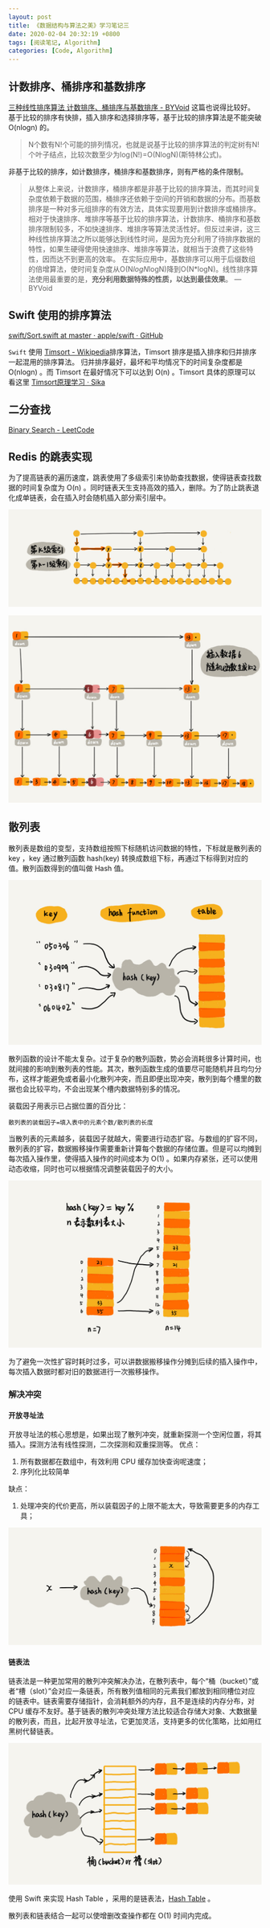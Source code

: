 ```yaml
---
layout: post
title: 《数据结构与算法之美》学习笔记三
date: 2020-02-04 20:32:19 +0800
tags: [阅读笔记, Algorithm]
categories: [Code, Algorithm]
---
```


## 计数排序、桶排序和基数排序
[三种线性排序算法 计数排序、桶排序与基数排序 - BYVoid](https://www.byvoid.com/zhs/blog/sort-radix) 这篇也说得比较好。
基于比较的排序有快排，插入排序和选择排序等，基于比较的排序算法是不能突破 O(nlogn) 的。
> N个数有N!个可能的排列情况，也就是说基于比较的排序算法的判定树有N!个叶子结点，比较次数至少为log(N!)=O(NlogN)(斯特林公式)。

非基于比较的排序，如计数排序，桶排序和基数排序，则有严格的条件限制。

> 从整体上来说，计数排序，桶排序都是非基于比较的排序算法，而其时间复杂度依赖于数据的范围，桶排序还依赖于空间的开销和数据的分布。而基数排序是一种对多元组排序的有效方法，具体实现要用到计数排序或桶排序。
> 相对于快速排序、堆排序等基于比较的排序算法，计数排序、桶排序和基数排序限制较多，不如快速排序、堆排序等算法灵活性好。但反过来讲，这三种线性排序算法之所以能够达到线性时间，是因为充分利用了待排序数据的特性，如果生硬得使用快速排序、堆排序等算法，就相当于浪费了这些特性，因而达不到更高的效率。
> 在实际应用中，基数排序可以用于后缀数组的倍增算法，使时间复杂度从O(N*logN*logN)降到O(N*logN)。线性排序算法使用最重要的是，**充分利用数据特殊的性质，以达到最佳效果**。
> — BYVoid

## Swift 使用的排序算法
[swift/Sort.swift at master · apple/swift · GitHub](https://github.com/apple/swift/blob/master/stdlib/public/core/Sort.swift)

`Swift` 使用 [Timsort - Wikipedia](https://en.wikipedia.org/wiki/Timsort)排序算法，Timsort 排序是插入排序和归并排序一起混用的排序算法。
归并排序最好，最坏和平均情况下的时间复杂度都是 O(nlogn) 。而 Timsort 在最好情况下可以达到 O(n) 。Timsort 具体的原理可以看这里 [Timsort原理学习 · Sika](https://sikasjc.github.io/2018/07/25/timsort/)

## 二分查找
[Binary Search - LeetCode](https://leetcode.com/tag/binary-search/)

## Redis 的跳表实现
为了提高链表的遍历速度，跳表使用了多级索引来协助查找数据，使得链表查找数据的时间复杂度为 O(n) 。同时链表天生支持高效的插入，删除。为了防止跳表退化成单链表，会在插入时会随机插入部分索引层中。

![d03bef9a64a0368e6a0d23ace8bd450](/media/d03bef9a64a0368e6a0d23ace8bd450c.jpg)

![a861445d0b53fc842f38919365b004a7](/media/a861445d0b53fc842f38919365b004a7.jpg)


## 散列表
散列表是数组的变型，支持数组按照下标随机访问数据的特性，下标就是散列表的 key ，key 通过散列函数 hash(key) 转换成数组下标，再通过下标得到对应的值。散列函数得到的值叫做  Hash 值。

![92c89a57e21f49d2f14f4424343a2773](/media/92c89a57e21f49d2f14f4424343a2773.jpg)


散列函数的设计不能太复杂。过于复杂的散列函数，势必会消耗很多计算时间，也就间接的影响到散列表的性能。其次，散列函数生成的值要尽可能随机并且均匀分布，这样才能避免或者最小化散列冲突，而且即便出现冲突，散列到每个槽里的数据也会比较平均，不会出现某个槽内数据特别多的情况。

装载因子用表示已占据位置的百分比：

```shell
散列表的装载因子=填入表中的元素个数/散列表的长度
```

当散列表的元素越多，装载因子就越大，需要进行动态扩容。与数组的扩容不同，散列表的扩容，数据搬移操作需要重新计算每个数据的存储位置。但是可以均摊到每次插入操作里，使得插入操作的时间成本为 O(1)  。如果内存紧张，还可以使用动态收缩，同时也可以根据情况调整装载因子的大小。

![67d12e07a7d673a9c1d14354ad029443](/media/67d12e07a7d673a9c1d14354ad029443.jpg)


为了避免一次性扩容时耗时过多，可以讲数据搬移操作分摊到后续的插入操作中，每次插入数据时都对旧的数据进行一次搬移操作。

### 解决冲突

#### 开放寻址法
开放寻址法的核心思想是，如果出现了散列冲突，就重新探测一个空闲位置，将其插入。探测方法有线性探测，二次探测和双重探测等。
优点：
1. 所有数据都在数组中，有效利用 CPU 缓存加快查询呢速度；
2. 序列化比较简单

缺点：
1. 处理冲突的代价更高，所以装载因子的上限不能太大，导致需要更多的内存工具；

![5c31a3127cbc00f0c63409bbe1fbd0d5](/media/5c31a3127cbc00f0c63409bbe1fbd0d5.jpg)


#### 链表法
链表法是一种更加常用的散列冲突解决办法，在散列表中，每个“桶（bucket）”或者“槽（slot）”会对应一条链表，所有散列值相同的元素我们都放到相同槽位对应的链表中。链表需要存储指针，会消耗额外的内存，且不是连续的内存分布，对 CPU 缓存不友好。基于链表的散列冲突处理方法比较适合存储大对象、大数据量的散列表，而且，比起开放寻址法，它更加灵活，支持更多的优化策略，比如用红黑树代替链表。

![a4b77d593e4cb76acb2b0689294ec17f](/media/a4b77d593e4cb76acb2b0689294ec17f.jpg)

使用 Swift 来实现 Hash Table ，采用的是链表法，[Hash Table](https://github.com/raywenderlich/swift-algorithm-club/tree/master/Hash%20Table) 。

散列表和链表结合一起可以使增删改查操作都在 O(1) 时间内完成。